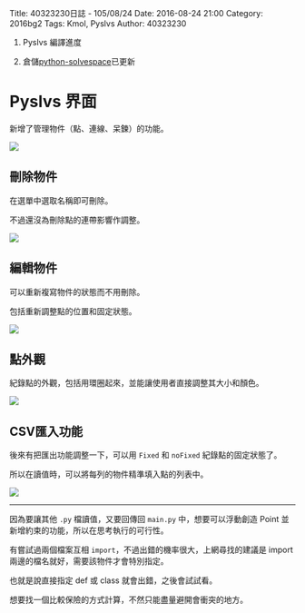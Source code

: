 Title: 40323230日誌 - 105/08/24
Date: 2016-08-24 21:00
Category: 2016bg2
Tags: Kmol, Pyslvs
Author: 40323230


1. Pyslvs 編譯進度

1. 倉儲[python-solvespace](https://github.com/40323230/python-solvespace"github.com")已更新

<!-- PELICAN_END_SUMMARY -->

Pyslvs 界面
===

新增了管理物件（點、連線、呆鍊）的功能。

<img src="http://i.imgur.com/ItXXzqt.png" >

刪除物件
---

在選單中選取名稱即可刪除。

不過還沒為刪除點的連帶影響作調整。

<img src="http://i.imgur.com/83q2bA7.png" >

編輯物件
---

可以重新複寫物件的狀態而不用刪除。

包括重新調整點的位置和固定狀態。

<img src="http://i.imgur.com/IUbVmBj.png" >

點外觀
---

紀錄點的外觀，包括用環圈起來，並能讓使用者直接調整其大小和顏色。

<img src="http://i.imgur.com/pVwY0sP.png" >

CSV匯入功能
---

後來有把匯出功能調整一下，可以用 `Fixed` 和 `noFixed` 紀錄點的固定狀態了。

所以在讀值時，可以將每列的物件精準填入點的列表中。

<img src="http://i.imgur.com/qL1OB6X.png" >

<hr>

因為要讓其他 `.py` 檔讀值，又要回傳回 `main.py` 中，想要可以浮動創造 Point 並新增約束的功能，所以在思考執行的可行性。

有嘗試過兩個檔案互相 `import`，不過出錯的機率很大，上網尋找的建議是 import 兩邊的檔名就好，需要該物件才會特別指定。

也就是說直接指定 def 或 class 就會出錯，之後會試試看。

想要找一個比較保險的方式計算，不然只能盡量避開會衝突的地方。